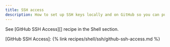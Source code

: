 ```yaml
---
title: SSH access
description: How to set up SSH keys locally and on GitHub so you can push and pull using SSH
---
```


See [GitHub SSH Access][] recipe in the Shell section.


[GitHub SSH Access]: {% link recipes/shell/ssh/github-ssh-access.md %}
